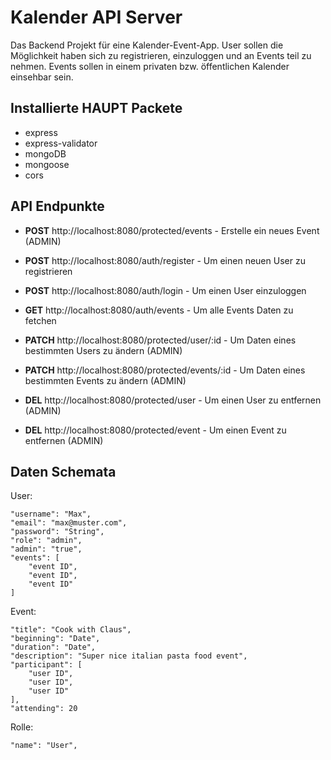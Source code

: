 # Kalender API Server

Das Backend Projekt für eine Kalender-Event-App.
User sollen die Möglichkeit haben sich zu registrieren, einzuloggen und an Events teil zu nehmen. Events sollen in einem privaten bzw. öffentlichen Kalender einsehbar sein.

## Installierte HAUPT Packete

- express
- express-validator
- mongoDB
- mongoose
- cors


## API Endpunkte

- **POST** http://localhost:8080/protected/events - Erstelle ein neues Event (ADMIN)

- **POST** http://localhost:8080/auth/register - Um einen neuen User zu registrieren
- **POST** http://localhost:8080/auth/login - Um einen User einzuloggen

- **GET** http://localhost:8080/auth/events - Um alle Events Daten zu fetchen

- **PATCH** http://localhost:8080/protected/user/:id - Um Daten eines bestimmten Users zu ändern (ADMIN)
- **PATCH** http://localhost:8080/protected/events/:id - Um Daten eines bestimmten Events zu ändern (ADMIN)

- **DEL** http://localhost:8080/protected/user - Um einen User zu entfernen (ADMIN)
- **DEL** http://localhost:8080/protected/event - Um einen Event zu entfernen (ADMIN)


## Daten Schemata

User:
```
"username": "Max",
"email": "max@muster.com",
"password": "String",
"role": "admin",
"admin": "true",
"events": [
    "event ID",
    "event ID",
    "event ID"
]

```

Event:
```
"title": "Cook with Claus",
"beginning": "Date",
"duration": "Date",
"description": "Super nice italian pasta food event",
"participant": [
    "user ID",
    "user ID",
    "user ID"
],
"attending": 20

```

Rolle:
```
"name": "User",

```





